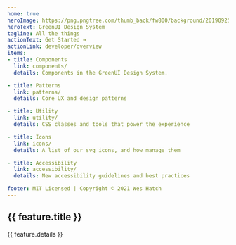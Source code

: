 ```yaml
---
home: true
heroImage: https://png.pngtree.com/thumb_back/fw800/background/20190925/pngtree-blue-colour-background-image_314361.jpg
heroText: GreenUI Design System
tagline: All the things
actionText: Get Started →
actionLink: developer/overview
items:
- title: Components
  link: components/
  details: Components in the GreenUI Design System.

- title: Patterns
  link: patterns/
  details: Core UX and design patterns

- title: Utility
  link: utility/
  details: CSS classes and tools that power the experience

- title: Icons
  link: icons/
  details: A list of our svg icons, and how manage them

- title: Accessibility
  link: accessibility/
  details: New accessibility guidelines and best practices

footer: MIT Licensed | Copyright © 2021 Wes Hatch
---
```


<div class="features">
  <div
    v-for="(feature, index) in $page.frontmatter.items"
    :key="index"
    class="feature pa-2"
  >
    <RouterLink :to="feature.link || ''" class="bg-light-grey block pa-2 rounded">
      <h2>{{ feature.title }}</h2>
      <p>{{ feature.details }}</p>
    </RouterLink>
  </div>
</div>
